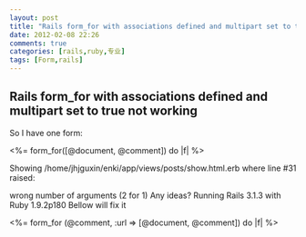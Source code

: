 ```yaml
---
layout: post
title: "Rails form_for with associations defined and multipart set to true not working"
date: 2012-02-08 22:26
comments: true
categories: [rails,ruby,专业]
tags: [Form,rails]
---
```

## Rails form_for with associations defined and multipart set to true not working
So I have one form:

<%= form_for([@document, @comment]) do |f| %>

Showing /home/jhjguxin/enki/app/views/posts/show.html.erb where line #31 raised:

wrong number of arguments (2 for 1)
Any ideas? Running Rails 3.1.3 with Ruby 1.9.2p180
Bellow will fix it

<%= form_for (@comment, :url => [@document, @comment]) do |f| %>
